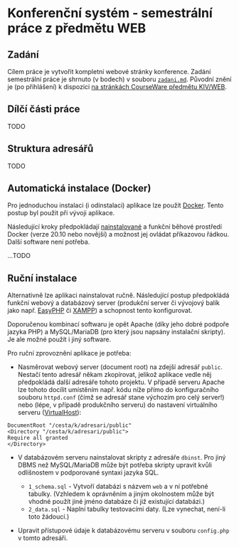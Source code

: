 # Konferenční systém - semestrální práce z předmětu WEB
## Zadání
Cílem práce je vytvořit kompletní webové stránky konference.
Zadání semestrální práce je shrnuto (v bodech)
v souboru [`zadani.md`](zadani.md). Původní znění je (po přihlášení) k dispozici
[na stránkách CourseWare předmětu KIV/WEB](https://courseware.zcu.cz/portal/studium/courseware/kiv/web/samostatna-prace/index.html).

## Dílčí části práce
TODO

## Struktura adresářů
TODO

## Automatická instalace (Docker)
Pro jednoduchou instalaci (i odinstalaci)
aplikace lze použít [Docker](https://www.docker.com/).
Tento postup byl použit při vývoji aplikace.

Následující kroky předpokládají
[nainstalované](https://docs.docker.com/engine/install/)
a funkční běhové prostředí Docker (verze 20.10 nebo novější)
a možnost jej ovládat příkazovou řádkou. Další software není potřeba.

...TODO

## Ruční instalace
Alternativně lze aplikaci nainstalovat ručně.
Následující postup předpokládá
funkční webový a databázový server (produkční server či
vývojový balík jako např. [EasyPHP](https://www.easyphp.org/)
či [XAMPP](https://www.apachefriends.org/))
a schopnost tento konfigurovat.

Doporučenou kombinací softwaru je opět Apache (díky jeho dobré podpoře jazyka
PHP) a MySQL/MariaDB (pro který jsou napsány instalační skripty).
Je ale možné použít i jiný software.

Pro ruční zprovoznění aplikace je potřeba:
* Nasměrovat webový server (document root) na zdejší adresář `public`.
Nestačí tento adresář někam zkopírovat, jelikož aplikace vedle něj předpokládá
další adresáře tohoto projektu.
V případě serveru Apache lze tohoto docílit umístěním např. kódu níže
přímo do konfiguračního souboru `httpd.conf`
(čímž se adresář stane výchozím pro celý server!)
nebo (lépe, v případě produkčního serveru) do nastavení virtuálního serveru
([VirtualHost](https://httpd.apache.org/docs/2.4/vhosts/)):
```
DocumentRoot "/cesta/k/adresari/public"
<Directory "/cesta/k/adresari/public">
Require all granted
</Directory>
```

* V databázovém serveru nainstalovat skripty z adresáře `dbinst`.
Pro jiný DBMS než MySQL/MariaDB může být potřeba skripty upravit
kvůli odlišnostem v podporované syntaxi jazyka SQL.
  * `1_schema.sql` - Vytvoří databázi s názvem `web` a v ní potřebné tabulky.
     (Vzhledem k oprávněním a jiným okolnostem může být vhodné
     použít jiné jméno databáze či již existující databázi.)
  * `2_data.sql` - Naplní tabulky testovacími daty.
  (Lze vynechat, není-li toto žádoucí.)
  


* Upravit přístupové údaje k databázovému serveru v souboru `config.php`
v tomto adresáři.
